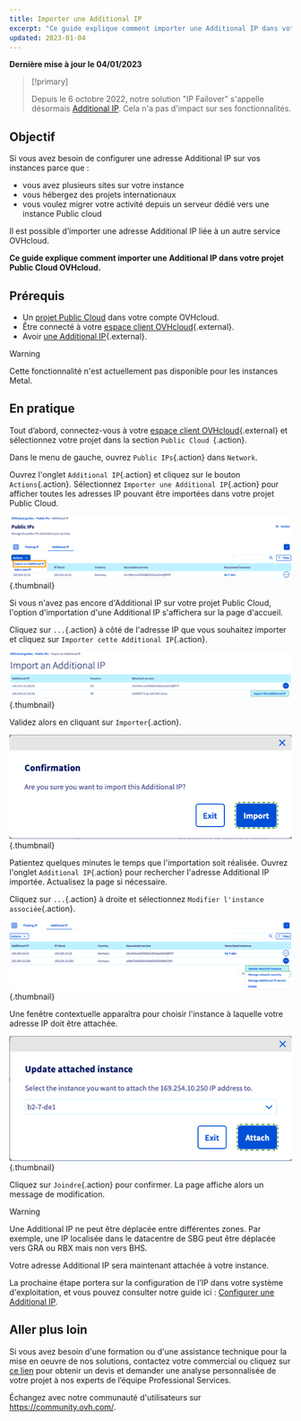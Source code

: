 ```yaml
---
title: Importer une Additional IP
excerpt: "Ce guide explique comment importer une Additional IP dans votre projet Public Cloud OVHcloud"
updated: 2023-01-04
---
```


**Dernière mise à jour le 04/01/2023**

> [!primary]
>
> Depuis le 6 octobre 2022, notre solution "IP Failover" s'appelle désormais [Additional IP](https://www.ovhcloud.com/fr-ca/network/additional-ip/). Cela n'a pas d'impact sur ses fonctionnalités.
>

## Objectif

Si vous avez besoin de configurer une adresse Additional IP sur vos instances parce que :

- vous avez plusieurs sites sur votre instance 
- vous hébergez des projets internationaux
- vous voulez migrer votre activité depuis un serveur dédié vers une instance Public cloud

Il est possible d’importer une adresse Additional IP liée à un autre service OVHcloud.

**Ce guide explique comment importer une Additional IP dans votre projet Public Cloud OVHcloud.**

## Prérequis

- Un [projet Public Cloud](https://www.ovhcloud.com/fr-ca/public-cloud/) dans votre compte OVHcloud.
- Être connecté à votre [espace client OVHcloud](https://ca.ovh.com/auth/?action=gotomanager&from=https://www.ovh.com/ca/fr/&ovhSubsidiary=qc){.external}.
- Avoir [une Additional IP](https://www.ovhcloud.com/fr-ca/bare-metal/ip/){.external}.

> [!warning]
> Cette fonctionnalité n'est actuellement pas disponible pour les instances Metal.
>

## En pratique

Tout d’abord, connectez-vous à votre [espace client OVHcloud](https://ca.ovh.com/auth/?action=gotomanager&from=https://www.ovh.com/ca/fr/&ovhSubsidiary=qc){.external} et sélectionnez votre projet dans la section `Public Cloud `{.action}.

Dans le menu de gauche, ouvrez `Public IPs`{.action} dans `Network`.

Ouvrez l'onglet `Additional IP`{.action} et cliquez sur le bouton `Actions`{.action}. Sélectionnez `Importer une Additional IP`{.action} pour afficher toutes les adresses IP pouvant être importées dans votre projet Public Cloud.

![Section IP](images/import22_01.png){.thumbnail}

Si vous n'avez pas encore d'Additional IP sur votre projet Public Cloud, l'option d'importation d'une Additional IP s'affichera sur la page d'accueil.

Cliquez sur `...`{.action} à côté de l'adresse IP que vous souhaitez importer et cliquez sur `Importer cette Additional IP`{.action}.

![Import Additional IP](images/import22_02.png){.thumbnail}

Validez alors en cliquant sur `Importer`{.action}.

![Import confirm](images/import22_03.png){.thumbnail}

Patientez quelques minutes le temps que l'importation soit réalisée. Ouvrez l'onglet `Additional IP`{.action} pour rechercher l'adresse Additional IP importée. Actualisez la page si nécessaire.

Cliquez sur `...`{.action} à droite et sélectionnez `Modifier l'instance associée`{.action}.

![Import Additional IP](images/import22_04.png){.thumbnail}

Une fenêtre contextuelle apparaîtra pour choisir l'instance à laquelle votre adresse IP doit être attachée.

![Import Additional IP](images/import22_05.png){.thumbnail}

Cliquez sur `Joindre`{.action} pour confirmer. La page affiche alors un message de modification.

> [!warning]
>
> Une Additional IP ne peut être déplacée entre différentes zones. Par exemple, une IP localisée dans le datacentre de SBG peut être déplacée vers GRA ou RBX mais non vers BHS.
>

Votre adresse Additional IP sera maintenant attachée à votre instance.

La prochaine étape portera sur la configuration de l’IP dans votre système d'exploitation, et vous pouvez consulter notre guide ici : [Configurer une Additional IP](/pages/public_cloud/public_cloud_network_services/getting-started-04-configure-additional-ip-to-instance).

## Aller plus loin

Si vous avez besoin d'une formation ou d'une assistance technique pour la mise en oeuvre de nos solutions, contactez votre commercial ou cliquez sur [ce lien](https://www.ovhcloud.com/fr-ca/professional-services/) pour obtenir un devis et demander une analyse personnalisée de votre projet à nos experts de l’équipe Professional Services.

Échangez avec notre communauté d'utilisateurs sur <https://community.ovh.com/>.
